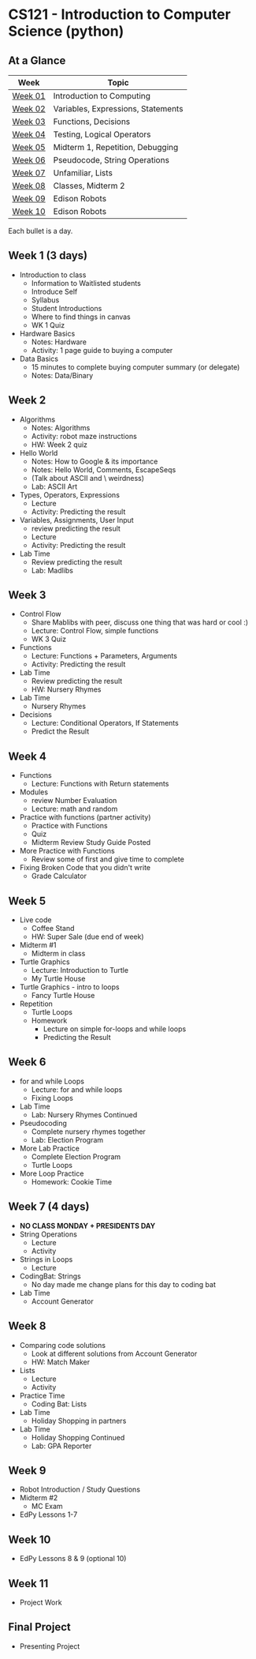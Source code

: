 # CS121 - Introduction to Computer Science (python)

## At a Glance

| Week                | Topic
|---------------------|-----------------------------------------
| [Week 01](#week-1)  | Introduction to Computing
| [Week 02](#week-2)  | Variables, Expressions, Statements
| [Week 03](#week-3)  | Functions, Decisions
| [Week 04](#week-4)  | Testing, Logical Operators
| [Week 05](#week-5)  | Midterm 1, Repetition, Debugging
| [Week 06](#week-6)  | Pseudocode, String Operations
| [Week 07](#week-7)  | Unfamiliar, Lists
| [Week 08](#week-8)  | Classes, Midterm 2
| [Week 09](#week-9)  | Edison Robots
| [Week 10](#week-10) | Edison Robots

Each bullet is a day.

## Week 1 (3 days)
+ Introduction to class
  - Information to Waitlisted students
  - Introduce Self
  - Syllabus
  - Student Introductions
  - Where to find things in canvas
  - WK 1 Quiz
+ Hardware Basics
  - Notes: Hardware
  - Activity: 1 page guide to buying a computer
+ Data Basics
  - 15 minutes to complete buying computer summary (or delegate)
  - Notes: Data/Binary

## Week 2
+ Algorithms
  - Notes: Algorithms
  - Activity: robot maze instructions
  - HW: Week 2 quiz
+ Hello World
  - Notes: How to Google & its importance
  - Notes: Hello World, Comments, EscapeSeqs
  - (Talk about ASCII and \\ weirdness)
  - Lab: ASCII Art
+ Types, Operators, Expressions
  - Lecture
  - Activity: Predicting the result
+ Variables, Assignments, User Input
  - review predicting the result
  - Lecture
  - Activity: Predicting the result
+ Lab Time
  - Review predicting the result
  - Lab: Madlibs

## Week 3
+ Control Flow
  - Share Mablibs with peer, discuss one thing that was hard or cool :)
  - Lecture: Control Flow, simple functions
  - WK 3 Quiz
+ Functions
  - Lecture: Functions + Parameters, Arguments
  - Activity: Predicting the result
+ Lab Time
  - Review predicting the result
  - HW: Nursery Rhymes
+ Lab Time
  - Nursery Rhymes
+ Decisions
  - Lecture: Conditional Operators, If Statements
  - Predict the Result

## Week 4
+ Functions
  - Lecture: Functions with Return statements
+ Modules
  - review Number Evaluation
  - Lecture: math and random
+ Practice with functions (partner activity)
  - Practice with Functions
  - Quiz
  - Midterm Review Study Guide Posted
+ More Practice with Functions
  - Review some of first and give time to complete
+ Fixing Broken Code that you didn't write
  - Grade Calculator

## Week 5
+ Live code
  - Coffee Stand
  - HW: Super Sale (due end of week)
+ Midterm \#1
  - Midterm in class
+ Turtle Graphics
  - Lecture: Introduction to Turtle
  - My Turtle House
+ Turtle Graphics - intro to loops
  - Fancy Turtle House
+ Repetition
  - Turtle Loops
  - Homework
    - Lecture on simple for-loops and while loops
    - Predicting the Result

## Week 6
+ for and while Loops
  - Lecture: for and while loops
  - Fixing Loops
+ Lab Time
  - Lab: Nursery Rhymes Continued
+ Pseudocoding
  - Complete nursery rhymes together
  - Lab: Election Program
+ More Lab Practice
  - Complete Election Program
  - Turtle Loops
+ More Loop Practice
  - Homework: Cookie Time

## Week 7 (4 days)
+ **NO CLASS MONDAY + PRESIDENTS DAY**
+ String Operations
  - Lecture
  - Activity
+ Strings in Loops
  - Lecture
+ CodingBat: Strings
  - No day made me change plans for this day to coding bat
+ Lab Time
  - Account Generator

## Week 8
+ Comparing code solutions
  - Look at different solutions from Account Generator
  - HW: Match Maker
+ Lists
  - Lecture
  - Activity
+ Practice Time
  - Coding Bat: Lists
+ Lab Time
  - Holiday Shopping in partners
+ Lab Time
  - Holiday Shopping Continued
  - Lab: GPA Reporter

## Week 9
+ Robot Introduction / Study Questions
+ Midterm \#2
  - MC Exam
+ EdPy Lessons 1-7

## Week 10
+ EdPy Lessons 8 & 9 (optional 10)

## Week 11
+ Project Work

## Final Project
+ Presenting Project
